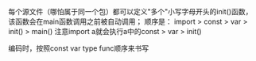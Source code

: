 每个源文件（哪怕属于同一个包）都可以定义"多个"小写字母开头的init()函数，该函数会在main函数调用之前被自动调用；
顺序是：
import > const > var > init() > main()
注意import a就会执行a中的const > var > init()

编码时，按照const var type func顺序来书写